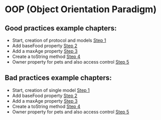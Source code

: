 # OOP (Object Orientation Paradigm)

## Good practices example chapters:
- Start, creation of protocol and models [Step 1](https://github.com/ProDigi-Developement/bootcamp/tree/oop/swift-1-good-practices)
- Add baseFood property [Step 2](https://github.com/ProDigi-Developement/bootcamp/tree/oop/swift-2-good-practices)
- Add a maxAge property [Step 3](https://github.com/ProDigi-Developement/bootcamp/tree/oop/swift-3-good-practices)
- Create a toString method [Step 4](https://github.com/ProDigi-Developement/bootcamp/tree/oop/swift-4-good-practices)
- Owner property for pets and also access control [Step 5](https://github.com/ProDigi-Developement/bootcamp/tree/oop/swift-5-good-practices)

## Bad practices example chapters:
- Start, creation of single model [Step 1](https://github.com/ProDigi-Developement/bootcamp/tree/oop/swift-1-bad-practices)
- Add baseFood property [Step 2](https://github.com/ProDigi-Developement/bootcamp/tree/oop/swift-2-bad-practices)
- Add a maxAge property [Step 3](https://github.com/ProDigi-Developement/bootcamp/tree/oop/swift-3-bad-practices)
- Create a toString method [Step 4](https://github.com/ProDigi-Developement/bootcamp/tree/oop/swift-4-bad-practices)
- Owner property for pets and also access control [Step 5](https://github.com/ProDigi-Developement/bootcamp/tree/oop/swift-5-bad-practices)
